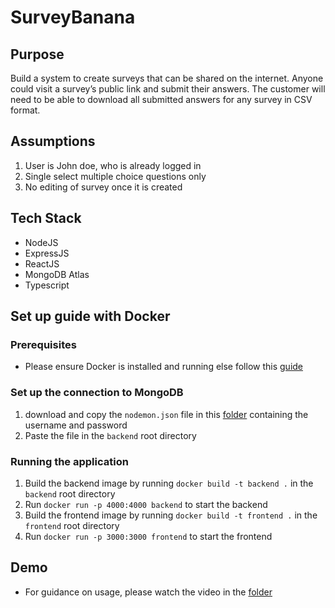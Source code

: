 # SurveyBanana

## Purpose 
Build a system to create surveys that can be shared on the internet. Anyone could visit a
survey’s public link and submit their answers. The customer will need to be able to download all
submitted answers for any survey in CSV format.

## Assumptions 
1. User is John doe, who is already logged in
2. Single select multiple choice questions only
3. No editing of survey once it is created 

## Tech Stack 
* NodeJS
* ExpressJS
* ReactJS
* MongoDB Atlas
* Typescript

## Set up guide with Docker
### Prerequisites 
* Please ensure Docker is installed and running else follow this [guide](https://docs.docker.com/engine/install/)

### Set up the connection to MongoDB
1. download and copy the `nodemon.json` file in this [folder](https://drive.google.com/drive/folders/1q1b01cxG7p3L5mxinOdcVdOnBm58QIJq?usp=sharing) containing the username and password
2. Paste the file in the `backend` root directory

### Running the application
1. Build the backend image by running `docker build -t backend .` in the `backend` root directory
2. Run `docker run -p 4000:4000 backend` to start the backend
3. Build the frontend image by running `docker build -t frontend .` in the `frontend` root directory
4. Run `docker run -p 3000:3000 frontend` to start the frontend


## Demo
* For guidance on usage, please watch the video in the [folder](https://drive.google.com/drive/folders/1q1b01cxG7p3L5mxinOdcVdOnBm58QIJq?usp=drive_link)
